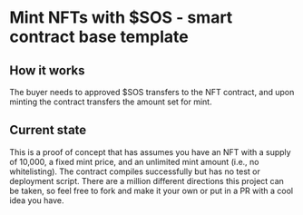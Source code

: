 # Mint NFTs with $SOS - smart contract base template

## How it works

The buyer needs to approved $SOS transfers to the NFT contract, and upon minting the contract transfers the amount set for mint.

## Current state

This is a proof of concept that has assumes you have an NFT with a supply of 10,000, a fixed mint price, and an unlimited mint amount (i.e., no whitelisting). The contract compiles successfully but has no test or deployment script. There are a million different directions this project can be taken, so feel free to fork and make it your own or put in a PR with a cool idea you have. 

